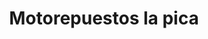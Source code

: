 ---
title: "Motorepuestos la pica"
url: /barcelona/motorepuestos-la-pica/
shop: piezas de automóviles
---